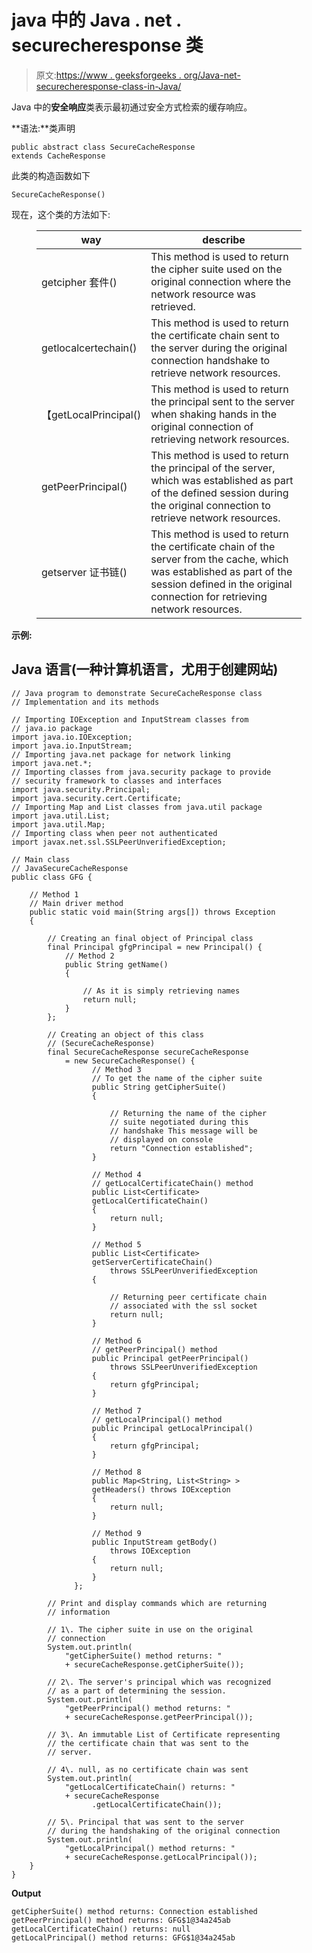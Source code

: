 # java 中的 Java . net . securecheresponse 类

> 原文:[https://www . geeksforgeeks . org/Java-net-securecheresponse-class-in-Java/](https://www.geeksforgeeks.org/java-net-securecacheresponse-class-in-java/)

Java 中的**安全响应**类表示最初通过安全方式检索的缓存响应。

**语法:**类声明

```
public abstract class SecureCacheResponse
extends CacheResponse
```

此类的构造函数如下

```
SecureCacheResponse()
```

现在，这个类的方法如下:

<figure class="table">

| way | describe |
| --- | --- |
| getcipher 套件() | This method is used to return the cipher suite used on the original connection where the network resource was retrieved. |
| getlocalcertechain() | This method is used to return the certificate chain sent to the server during the original connection handshake to retrieve network resources. |
| 【getLocalPrincipal() | This method is used to return the principal sent to the server when shaking hands in the original connection of retrieving network resources. |
| getPeerPrincipal() | This method is used to return the principal of the server, which was established as part of the defined session during the original connection to retrieve network resources. |
| getserver 证书链() | This method is used to return the certificate chain of the server from the cache, which was established as part of the session defined in the original connection for retrieving network resources. |

</figure>

**示例:**

## Java 语言(一种计算机语言，尤用于创建网站)

```
// Java program to demonstrate SecureCacheResponse class
// Implementation and its methods

// Importing IOException and InputStream classes from
// java.io package
import java.io.IOException;
import java.io.InputStream;
// Importing java.net package for network linking
import java.net.*;
// Importing classes from java.security package to provide
// security framework to classes and interfaces
import java.security.Principal;
import java.security.cert.Certificate;
// Importing Map and List classes from java.util package
import java.util.List;
import java.util.Map;
// Importing class when peer not authenticated
import javax.net.ssl.SSLPeerUnverifiedException;

// Main class
// JavaSecureCacheResponse
public class GFG {

    // Method 1
    // Main driver method
    public static void main(String args[]) throws Exception
    {

        // Creating an final object of Principal class
        final Principal gfgPrincipal = new Principal() {
            // Method 2
            public String getName()
            {

                // As it is simply retrieving names
                return null;
            }
        };

        // Creating an object of this class
        // (SecureCacheResponse)
        final SecureCacheResponse secureCacheResponse
            = new SecureCacheResponse() {
                  // Method 3
                  // To get the name of the cipher suite
                  public String getCipherSuite()
                  {

                      // Returning the name of the cipher
                      // suite negotiated during this
                      // handshake This message will be
                      // displayed on console
                      return "Connection established";
                  }

                  // Method 4
                  // getLocalCertificateChain() method
                  public List<Certificate>
                  getLocalCertificateChain()
                  {
                      return null;
                  }

                  // Method 5
                  public List<Certificate>
                  getServerCertificateChain()
                      throws SSLPeerUnverifiedException
                  {

                      // Returning peer certificate chain
                      // associated with the ssl socket
                      return null;
                  }

                  // Method 6
                  // getPeerPrincipal() method
                  public Principal getPeerPrincipal()
                      throws SSLPeerUnverifiedException
                  {
                      return gfgPrincipal;
                  }

                  // Method 7
                  // getLocalPrincipal() method
                  public Principal getLocalPrincipal()
                  {
                      return gfgPrincipal;
                  }

                  // Method 8
                  public Map<String, List<String> >
                  getHeaders() throws IOException
                  {
                      return null;
                  }

                  // Method 9
                  public InputStream getBody()
                      throws IOException
                  {
                      return null;
                  }
              };

        // Print and display commands which are returning
        // information

        // 1\. The cipher suite in use on the original
        // connection
        System.out.println(
            "getCipherSuite() method returns: "
            + secureCacheResponse.getCipherSuite());

        // 2\. The server's principal which was recognized
        // as a part of determining the session.
        System.out.println(
            "getPeerPrincipal() method returns: "
            + secureCacheResponse.getPeerPrincipal());

        // 3\. An immutable List of Certificate representing
        // the certificate chain that was sent to the
        // server.

        // 4\. null, as no certificate chain was sent
        System.out.println(
            "getLocalCertificateChain() returns: "
            + secureCacheResponse
                  .getLocalCertificateChain());

        // 5\. Principal that was sent to the server
        // during the handshaking of the original connection
        System.out.println(
            "getLocalPrincipal() method returns: "
            + secureCacheResponse.getLocalPrincipal());
    }
}
```

**Output**

```
getCipherSuite() method returns: Connection established
getPeerPrincipal() method returns: GFG$1@34a245ab
getLocalCertificateChain() returns: null
getLocalPrincipal() method returns: GFG$1@34a245ab

```